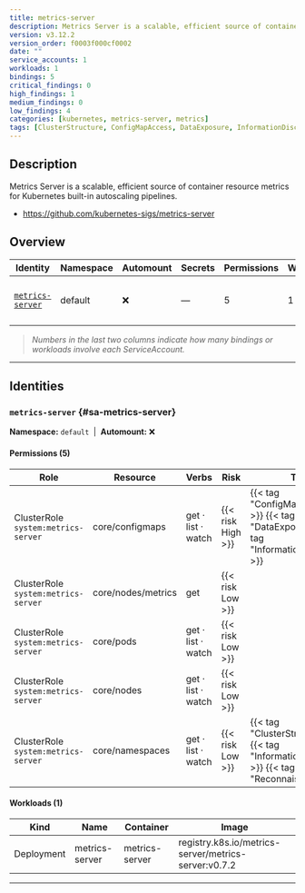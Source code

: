 ```yaml
---
title: metrics-server
description: Metrics Server is a scalable, efficient source of container resource metrics for Kubernetes built-in autoscaling pipelines.
version: v3.12.2
version_order: f0003f000cf0002
date: ""
service_accounts: 1
workloads: 1
bindings: 5
critical_findings: 0
high_findings: 1
medium_findings: 0
low_findings: 4
categories: [kubernetes, metrics-server, metrics]
tags: [ClusterStructure, ConfigMapAccess, DataExposure, InformationDisclosure, Reconnaissance]
---
```


## Description

Metrics Server is a scalable, efficient source of container resource metrics for Kubernetes built-in autoscaling pipelines.

- https://github.com/kubernetes-sigs/metrics-server

## Overview

| Identity                               | Namespace | Automount | Secrets | Permissions | Workloads | Risk                |
| -------------------------------------- | --------- | --------- | ------- | ----------- | --------- | ------------------- |
| [`metrics-server`](#sa-metrics-server) | default   | ❌        | —       | 5           | 1         | {{< risk "High" >}} |

> _Numbers in the last two columns indicate how many bindings or workloads involve each ServiceAccount._

---

## Identities

### `metrics-server` {#sa-metrics-server}

**Namespace:** `default` &nbsp;|&nbsp; **Automount:** ❌

#### Permissions (5)

| Role                                | Resource           | Verbs              | Risk              | Tags                                                                                            |
| ----------------------------------- | ------------------ | ------------------ | ----------------- | ----------------------------------------------------------------------------------------------- |
| ClusterRole `system:metrics-server` | core/configmaps    | get · list · watch | {{< risk High >}} | {{< tag "ConfigMapAccess" >}} {{< tag "DataExposure" >}} {{< tag "InformationDisclosure" >}}    |
| ClusterRole `system:metrics-server` | core/nodes/metrics | get                | {{< risk Low >}}  |                                                                                                 |
| ClusterRole `system:metrics-server` | core/pods          | get · list · watch | {{< risk Low >}}  |                                                                                                 |
| ClusterRole `system:metrics-server` | core/nodes         | get · list · watch | {{< risk Low >}}  |                                                                                                 |
| ClusterRole `system:metrics-server` | core/namespaces    | get · list · watch | {{< risk Low >}}  | {{< tag "ClusterStructure" >}} {{< tag "InformationDisclosure" >}} {{< tag "Reconnaissance" >}} |

#### Workloads (1)

| Kind       | Name           | Container      | Image                                                |
| ---------- | -------------- | -------------- | ---------------------------------------------------- |
| Deployment | metrics-server | metrics-server | registry.k8s.io/metrics-server/metrics-server:v0.7.2 |

---
